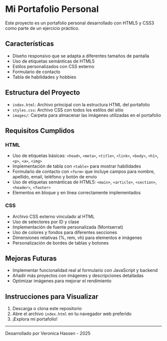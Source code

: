 # Mi Portafolio Personal

Este proyecto es un portafolio personal desarrollado con HTML5 y CSS3 como parte de un ejercicio práctico.

## Características

- Diseño responsivo que se adapta a diferentes tamaños de pantalla
- Uso de etiquetas semánticas de HTML5
- Estilos personalizados con CSS externo
- Formulario de contacto
- Tabla de habilidades y hobbies

## Estructura del Proyecto

- `index.html`: Archivo principal con la estructura HTML del portafolio
- `styles.css`: Archivo CSS con todos los estilos del sitio
- `images/`: Carpeta para almacenar las imágenes utilizadas en el portafolio

## Requisitos Cumplidos

### HTML
- Uso de etiquetas básicas: `<head>`, `<meta>`, `<title>`, `<link>`, `<body>`, `<h1>`, `<p>`, `<a>`, `<img>`
- Implementación de tabla con `<table>` para mostrar habilidades
- Formulario de contacto con `<form>` que incluye campos para nombre, apellido, email, teléfono y botón de envío
- Uso de etiquetas semánticas de HTML5: `<main>`, `<article>`, `<section>`, `<header>`, `<footer>`
- Elementos en bloque y en línea correctamente implementados

### CSS
- Archivo CSS externo vinculado al HTML
- Uso de selectores por ID y clase
- Implementación de fuente personalizada (Montserrat)
- Uso de colores y fondos para diferentes secciones
- Dimensiones relativas (%, rem, vh) para elementos e imágenes
- Personalización de bordes de tablas y botones

## Mejoras Futuras

- Implementar funcionalidad real al formulario con JavaScript y backend
- Añadir más proyectos con imágenes y descripciones detalladas
- Optimizar imágenes para mejorar el rendimiento

## Instrucciones para Visualizar

1. Descarga o clona este repositorio
2. Abre el archivo `index.html` en tu navegador web preferido
3. ¡Explora mi portafolio!

---

Desarrollado por Veronica Hassen - 2025